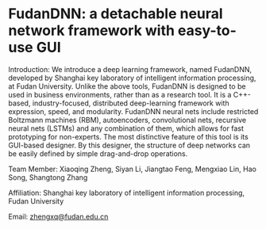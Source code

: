 FudanDNN: a detachable neural network framework with easy-to-use GUI
====================================================================

Introduction:
We introduce a deep learning framework, named FudanDNN, developed by Shanghai key laboratory of intelligent information processing, at Fudan University. Unlike the above tools, FudanDNN is designed to be used in business environments, rather than as a research tool. It is a C++-based, industry-focused, distributed deep-learning framework with expression, speed, and modularity. FudanDNN neural nets include restricted Boltzmann machines (RBM), autoencoders, convolutional nets, recursive neural nets (LSTMs) and any combination of them, which allows for fast prototyping for non-experts.  The most distinctive feature of this tool is its GUI-based designer. By this designer, the structure of deep networks can be easily defined by simple drag-and-drop operations.

Team Member:
Xiaoqing Zheng, Siyan Li, Jiangtao Feng, Mengxiao Lin, Hao Song, Shangtong Zhang

Affiliation:
Shanghai key laboratory of intelligent information processing, Fudan University

Email: zhengxq@fudan.edu.cn
